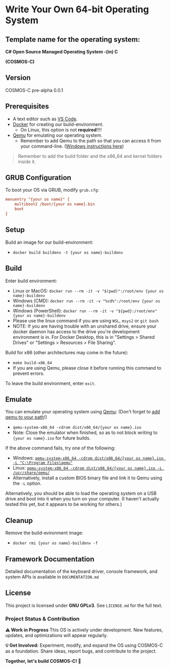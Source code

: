 # Write Your Own 64-bit Operating System

## Template name for the operating system:
**C# Open Source Managed Operating System -(in) C**

**(COSMOS-C)**

## Version
COSMOS-C pre-alpha 0.0.1

## Prerequisites

 - A text editor such as [VS Code](https://code.visualstudio.com/).
 - [Docker](https://www.docker.com/) for creating our build-environment.
   -  On Linux, this option is not **required**!!!!
 - [Qemu](https://www.qemu.org/) for emulating our operating system.
   - Remember to add Qemu to the path so that you can access it from your command-line. ([Windows instructions here](https://dev.to/whaleshark271/using-qemu-on-windows-10-home-edition-4062))
 >Remember to add the build folder and the x86_64 and kernel folders inside it.

## GRUB Configuration

To boot your OS via GRUB, modify `grub.cfg`:

```cfg
menuentry "{your os name}" {
    multiboot2 /boot/{your os name}.bin
    boot
}
```

## Setup

Build an image for our build-environment:
 - `docker build buildenv -t {your os name}-buildenv`

## Build

Enter build environment:
 - Linux or MacOS: `docker run --rm -it -v "$(pwd)":/root/env {your os name}-buildenv`
 - Windows (CMD): `docker run --rm -it -v "%cd%":/root/env {your os name}-buildenv`
 - Windows (PowerShell): `docker run --rm -it -v "${pwd}:/root/env" {your os name}-buildenv`
 - Please use the linux command if you are using `WSL`, `msys2` or `git bash`
 - NOTE: If you are having trouble with an unshared drive, ensure your docker daemon has access to the drive you're development environment is in. For Docker Desktop, this is in "Settings > Shared Drives" or "Settings > Resources > File Sharing".

Build for x86 (other architectures may come in the future):
 - `make build-x86_64`
 - If you are using Qemu, please close it before running this command to prevent errors.

To leave the build environment, enter `exit`.

## Emulate

You can emulate your operating system using [Qemu](https://www.qemu.org/): (Don't forget to [add qemu to your path](https://dev.to/whaleshark271/using-qemu-on-windows-10-home-edition-4062#:~:text=2.-,Add%20Qemu%20path%20to%20environment%20variables%20settings,-Copy%20the%20Qemu)!)

 - `qemu-system-x86_64 -cdrom dist/x86_64/{your os name}.iso`
 - Note: Close the emulator when finished, so as to not block writing to `{your os name}.iso` for future builds.

If the above command fails, try one of the following:
 - Windows: [`qemu-system-x86_64 -cdrom dist/x86_64/{your os name}.iso -L "C:\Program Files\qemu"`](https://stackoverflow.com/questions/66266448/qemu-could-not-load-pc-bios-bios-256k-bin)
 - Linux: [`qemu-system-x86_64 -cdrom dist/x86_64/{your os name}.iso -L /usr/share/qemu/`](https://unix.stackexchange.com/questions/134893/cannot-start-kvm-vm-because-missing-bios)
 - Alternatively, install a custom BIOS binary file and link it to Qemu using the `-L` option.

Alternatively, you should be able to load the operating system on a USB drive and boot into it when you turn on your computer. (I haven't actually tested this yet, but it appears to be working for others.)

## Cleanup

Remove the build-evironment image:
 - `docker rmi {your os name}-buildenv -f`

## Framework Documentation

Detailed documentation of the keyboard driver, console framework, and system APIs is available in `DOCUMENTATION.md`

## License

This project is licensed under **GNU GPLv3**. See `LICENSE.md` for the full text.

### Project Status & Contribution
**⚠️ Work in Progress**
This OS is actively under development. New features, updates, and optimizations will appear regularly.

**💡 Get Involved:**
Experiment, modify, and expand the OS using COSMOS-C as a foundation.
Share ideas, report bugs, and contribute to the project.

**Together, let's build COSMOS-C! 🌟**
